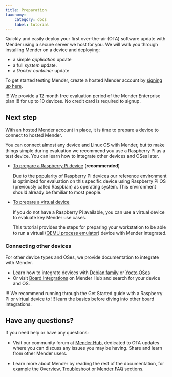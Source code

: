 ```yaml
---
title: Preparation
taxonomy:
    category: docs
    label: tutorial
---
```


Quickly and easily deploy your first over-the-air (OTA) software update with
Mender using a secure server we host for you. We will walk you through
installing Mender on a device and deploying:

* a simple *application* update
* a full *system* update.
* a *Docker container* update

To get started testing Mender, create a hosted Mender account by
[signing up here](https://mender.io/signup?target=_blank).

!!! We provide a 12 month free evaluation period of the Mender Enterprise plan
!!! for up to 10 devices. No credit card is required to signup.

## Next step

With an hosted Mender account in place, it is time to prepare a device to
connect to hosted Mender.

You can connect almost any device and Linux OS with Mender, but to make things simple 
during evaluation we recommend you use a Raspberry Pi as a test device.
You can learn how to integrate other devices and OSes later.


* [To prepare a Raspberry Pi device](01.Prepare-a-Raspberry-Pi-device/docs.md) (**recommended**)

  Due to the popularity of Raspberry Pi devices our reference environment is
  optimized for evaluation on this specific device using Raspberry Pi OS
  (previously called Raspbian) as operating system. This environment should
  already be familiar to most people.

* [To prepare a virtual device](02.Prepare-a-virtual-device/docs.md)

  If you do not have a Raspberry Pi available, you can use a virtual device to
  evaluate key Mender use cases.

  This tutorial provides the steps for preparing your workstation to be able to run
  a virtual ([QEMU process emulator](https://www.qemu.org/?target=_blank)) device with Mender
  integrated.


### Connecting other devices

For other device types and OSes, we provide documentation to integrate with Mender.

* Learn how to integrate devices with [Debian family](../../04.System-updates-Debian-family) or 
  [Yocto OSes](../../05.System-updates-Yocto-Project)
* Or visit [Board Integrations](https://hub.mender.io/c/board-integrations?target=_blank) on 
  Mender Hub and search for your device and OS.

!!! We recommend running through the Get Started guide with a Raspberry Pi or virtual device to 
!!! learn the basics before diving into other board integrations.

## Have any questions?

If you need help or have any questions:

* Visit our community forum at [Mender Hub](https://hub.mender.io?target=_blank),
dedicated to OTA updates where you can discuss any issues you may be having.
Share and learn from other Mender users.

* Learn more about Mender by reading the rest of the documentation, for example
the [Overview](../../02.Overview/01.Introduction/docs.md),
[Troubleshoot](../../301.Troubleshoot/) or
[Mender FAQ](https://mender.io/product/faq?target=_blank) sections.
